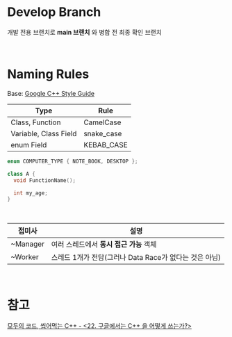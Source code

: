 # Develop Branch
개발 전용 브랜치로 **main 브랜치** 와 병합 전 최종 확인 브랜치

<br/>

# Naming Rules
Base: [Google C++ Style Guide](https://google.github.io/styleguide/cppguide.html)  

|Type|Rule|
|---|---|
|Class, Function| CamelCase|
|Variable, Class Field| snake_case|
|enum Field| KEBAB_CASE|

```c++
enum COMPUTER_TYPE { NOTE_BOOK, DESKTOP };

class A {
  void FunctionName();

  int my_age;
}
```

<br/>

|접미사|설명|
|---|---|
|~Manager|여러 스레드에서 **동시 접근 가능** 객체|
|~Worker|스레드 1개가 전담(그러나 Data Race가 없다는 것은 아님)|


<br/>

# 참고
[모두의 코드, 씹어먹는 C++ - <22. 구글에서는 C++ 을 어떻게 쓰는가?>](https://modoocode.com/335)  
